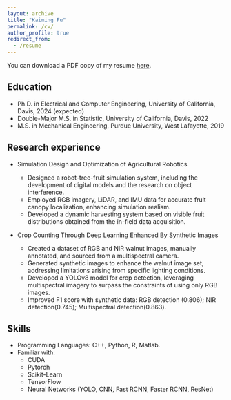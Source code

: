 ```yaml
---
layout: archive
title: "Kaiming Fu"
permalink: /cv/
author_profile: true
redirect_from:
  - /resume
---
```


You can download a PDF copy of my resume [here](../files/KaimingFu_Resume.pdf).

Education
------
* Ph.D. in Electrical and Computer Engineering, University of California, Davis, 2024 (expected)
* Double-Major M.S. in Statistic, University of California, Davis, 2022
* M.S. in Mechanical Engineering, Purdue University, West Lafayette, 2019


Research experience
------
* Simulation Design and Optimization of Agricultural Robotics
  * Designed a robot-tree-fruit simulation system, including the development of digital models and the research on object interference.
  * Employed RGB imagery, LiDAR, and IMU data for accurate fruit canopy localization, enhancing simulation realism.
  * Developed a dynamic harvesting system based on visible fruit distributions obtained from the in-field data acquisition.

* Crop Counting Through Deep Learning Enhanced By Synthetic Images
  * Created a dataset of RGB and NIR walnut images, manually annotated, and sourced from a multispectral camera.
  * Generated synthetic images to enhance the walnut image set, addressing limitations arising from specific lighting conditions.
  * Developed a YOLOv8 model for crop detection, leveraging multispectral imagery to surpass the constraints of using only RGB images.
  * Improved F1 score with synthetic data: RGB detection (0.806); NIR detection(0.745); Multispectral detection(0.863).

 
Skills
------
* Programming Languages: C++, Python, R, Matlab.
* Familiar with: 
  * CUDA
  * Pytorch
  * Scikit-Learn
  * TensorFlow
  * Neural Networks (YOLO, CNN, Fast RCNN, Faster RCNN, ResNet)
